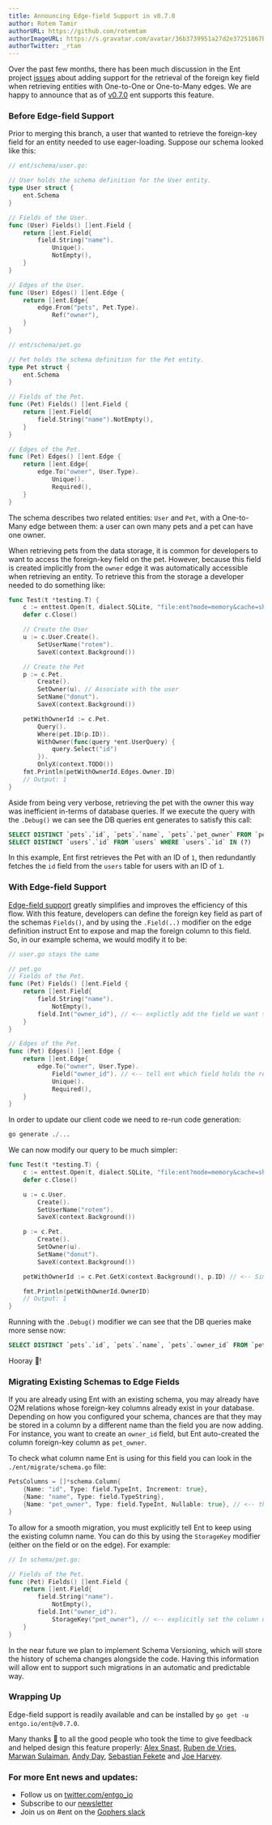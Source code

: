 ```yaml
---
title: Announcing Edge-field Support in v0.7.0
author: Rotem Tamir
authorURL: https://github.com/rotemtam
authorImageURL: https://s.gravatar.com/avatar/36b3739951a27d2e37251867b7d44b1a?s=80
authorTwitter: _rtam
---
```

Over the past few months, there has been much discussion in the Ent project [issues](https://github.com/ent/ent/issues) about adding support for the retrieval of the foreign key field when retrieving entities with One-to-One or One-to-Many edges.  We are happy to announce that as of [v0.7.0](https://github.com/ent/ent/releases/tag/v0.7.0) ent supports this feature.

### Before Edge-field Support

Prior to merging this branch, a user that wanted to retrieve the foreign-key field for an entity needed to use eager-loading. Suppose our schema looked like this:

```go
// ent/schema/user.go:

// User holds the schema definition for the User entity.
type User struct {
	ent.Schema
}

// Fields of the User.
func (User) Fields() []ent.Field {
	return []ent.Field{
		field.String("name").
			Unique().
			NotEmpty(),
	}
}

// Edges of the User.
func (User) Edges() []ent.Edge {
	return []ent.Edge{
		edge.From("pets", Pet.Type).
			Ref("owner"),
	}
}

// ent/schema/pet.go

// Pet holds the schema definition for the Pet entity.
type Pet struct {
	ent.Schema
}

// Fields of the Pet.
func (Pet) Fields() []ent.Field {
	return []ent.Field{
		field.String("name").NotEmpty(),
	}
}

// Edges of the Pet.
func (Pet) Edges() []ent.Edge {
	return []ent.Edge{
		edge.To("owner", User.Type).
			Unique().
			Required(),
	}
}
```

The schema describes two related entities: `User` and `Pet`, with a One-to-Many edge between them: a user can own many pets and a pet can have one owner.

When retrieving pets from the data storage, it is common for developers to want to access the foreign-key field on the pet.  However, because this field is created implicitly from the `owner` edge it was automatically accessible when retrieving an entity. To retrieve this from the storage a developer needed to do something like:

```go
func Test(t *testing.T) {
	c := enttest.Open(t, dialect.SQLite, "file:ent?mode=memory&cache=shared&_fk=1")
	defer c.Close()

	// Create the User
	u := c.User.Create().
		SetUserName("rotem").
		SaveX(context.Background())

	// Create the Pet
	p := c.Pet.
		Create().
		SetOwner(u). // Associate with the user
		SetName("donut").
		SaveX(context.Background())

	petWithOwnerId := c.Pet.
		Query().
		Where(pet.ID(p.ID)).
		WithOwner(func(query *ent.UserQuery) {
			query.Select("id")
		}).
		OnlyX(context.TODO())
	fmt.Println(petWithOwnerId.Edges.Owner.ID)
	// Output: 1
}
```

Aside from being very verbose, retrieving the pet with the owner this way was inefficient in-terms of database queries. If we execute the query with the `.Debug()` we can see the DB queries ent generates to satisfy this call:

```sql
SELECT DISTINCT `pets`.`id`, `pets`.`name`, `pets`.`pet_owner` FROM `pets` WHERE `pets`.`id` = ? LIMIT 2 
SELECT DISTINCT `users`.`id` FROM `users` WHERE `users`.`id` IN (?)
```

In this example, Ent first retrieves the Pet with an ID of `1`, then redundantly fetches the `id` field from the `users` table for users with an ID of `1`.

### With Edge-field Support

[Edge-field support](https://entgo.io/docs/schema-edges/#edge-field) greatly simplifies and improves the efficiency of this flow. With this feature, developers can define the foreign key field as part of the schemas `Fields()`, and by using the `.Field(..)` modifier on the edge definition instruct Ent to expose and map the foreign column to this field.  So, in our example schema, we would modify it to be:

```go
// user.go stays the same

// pet.go
// Fields of the Pet.
func (Pet) Fields() []ent.Field {
	return []ent.Field{
		field.String("name").
			NotEmpty(),
		field.Int("owner_id"), // <-- explictly add the field we want to contain the FK
	}
}

// Edges of the Pet.
func (Pet) Edges() []ent.Edge {
	return []ent.Edge{
		edge.To("owner", User.Type).
			Field("owner_id"). // <-- tell ent which field holds the reference to the owner
			Unique().
			Required(),
	}
}
```

In order to update our client code we need to re-run code generation:

```sql
go generate ./...
```

We can now modify our query to be much simpler:

```go
func Test(t *testing.T) {
	c := enttest.Open(t, dialect.SQLite, "file:ent?mode=memory&cache=shared&_fk=1")
	defer c.Close()

	u := c.User.
		Create().
		SetUserName("rotem").
		SaveX(context.Background())

	p := c.Pet.
		Create().
		SetOwner(u).
		SetName("donut").
		SaveX(context.Background())

	petWithOwnerId := c.Pet.GetX(context.Background(), p.ID) // <-- Simply retrieve the Pet

	fmt.Println(petWithOwnerId.OwnerID)
	// Output: 1
}
```

Running with the `.Debug()` modifier we can see that the DB queries make more sense now:

```sql
SELECT DISTINCT `pets`.`id`, `pets`.`name`, `pets`.`owner_id` FROM `pets` WHERE `pets`.`id` = ? LIMIT 2
```

Hooray 🎉!

### Migrating Existing Schemas to Edge Fields

If you are already using Ent with an existing schema, you may already have O2M relations whose foreign-key columns already exist in your database.  Depending on how you configured your schema, chances are that they may be stored in a column by a different name than the field you are now adding. For instance, you want to create an `owner_id` field, but Ent auto-created the column foreign-key column as `pet_owner`.

To check what column name Ent is using for this field you can look in the `./ent/migrate/schema.go` file:

```go
PetsColumns = []*schema.Column{
	{Name: "id", Type: field.TypeInt, Increment: true},
	{Name: "name", Type: field.TypeString},
	{Name: "pet_owner", Type: field.TypeInt, Nullable: true}, // <-- this is our FK
}
```

To allow for a smooth migration, you must explicitly tell Ent to keep using the existing column name. You can do this by using the `StorageKey` modifier (either on the field or on the edge). For example:

```go
// In schema/pet.go:

// Fields of the Pet.
func (Pet) Fields() []ent.Field {
	return []ent.Field{
		field.String("name").
			NotEmpty(),
		field.Int("owner_id").
			StorageKey("pet_owner"), // <-- explicitly set the column name
	}
}
```

In the near future we plan to implement Schema Versioning, which will store the history of schema changes alongside the code. Having this information will allow ent to support such migrations in an automatic and predictable way.

### Wrapping Up

Edge-field support is readily available and can be installed by `go get -u entgo.io/ent@v0.7.0`.

Many thanks 🙏 to all the good people who took the time to give feedback and helped design this feature properly: [Alex Snast](https://github.com/alexsn), [Ruben de Vries](https://github.com/rubensayshi), [Marwan Sulaiman](https://github.com/marwan-at-work), [Andy Day](https://github.com/adayNU), [Sebastian Fekete](https://github.com/aight8) and [Joe Harvey](https://github.com/errorhandler).

### For more Ent news and updates:

- Follow us on [twitter.com/entgo_io](https://twitter.com/entgo_io)
- Subscribe to our [newsletter](https://www.getrevue.co/profile/ent)
- Join us on #ent on the [Gophers slack](https://gophers.slack.com)
